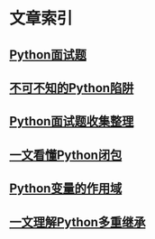 # 文章索引

## [Python面试题](./interview.md)

## [不可不知的Python陷阱](./traps.md)

## [Python面试题收集整理](./interview_question_list.md)

## [一文看懂Python闭包](./closure.md)

## [Python变量的作用域](./blzyy.md)

## [一文理解Python多重继承](./multiple-inheritance-mixin.md)

